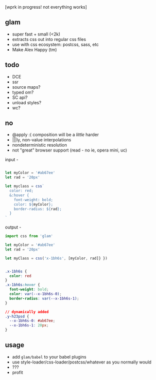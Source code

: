 [wprk in progress! not everything works]

glam 
---

- super fast + small (<2k)
- extracts css out into regular css files 
- use with css ecosystem: postcss, sass, etc 
- Make Alex Happy (tm)


todo
---
- DCE
- ssr
- source maps?
- typed om?
- SC api?
- unload styles?
- wc?


no
---

- @apply :( composition will be a *little* harder
- |||ly, non-value interpolations
- nondeterministic resolution
- not "great" browser support (read - no ie, opera mini, uc)



input -
```jsx

let myColor = '#ab67ee'
let rad = '20px'

let myclass = css`
  color: red;
  &:hover {
    font-weight: bold;
    color: ${myColor};
    border-radius: ${rad};
  }
`
```

output -
```jsx
import css from 'glam'

let myColor = '#ab67ee'
let rad = '20px'

let myClass = css('x-1bh6s', [myColor, rad]} }) 
```

```css

.x-1bh6s {
  color: red
}
.x-1bh6s:hover {
  font-weight: bold;
  color: var(--x-1bh6s-0);
  border-radius: var(--x-1bh6s-1);
}

// dynamically added
.y-h23psd {
  --x-1bh6s-0: #ab67ee;
  --x-1bh6s-1: 20px;
}

```

usage
---

- add `glam/babel` to your babel plugins 
- use style-loader/css-loader/postcss/whatever as you normally would
- ???
- profit

